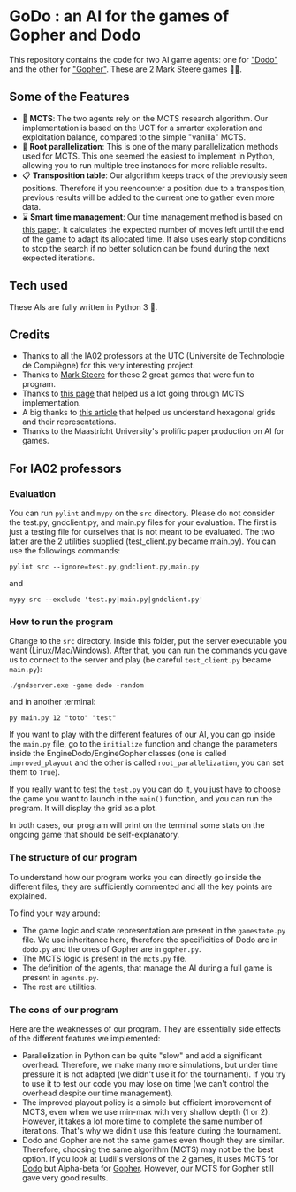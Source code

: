 # GoDo : an AI for the games of Gopher and Dodo

This repository contains the code for two AI game agents: one for ["Dodo"](https://www.marksteeregames.com/Dodo_rules.pdf) and the other for ["Gopher"](https://www.marksteeregames.com/Gopher_hex_rules.pdf). These are 2 Mark Steere games :red_circle::large_blue_circle:.

## Some of the Features

- :herb: **MCTS**: The two agents rely on the MCTS research algorithm. Our implementation is based on the UCT for a smarter exploration and exploitation balance, compared to the simple "vanilla" MCTS.
- :twisted_rightwards_arrows: **Root parallelization**: This is one of the many parallelization methods used for MCTS. This one seemed the easiest to implement in Python, allowing you to run multiple tree instances for more reliable results.
- :clipboard: **Transposition table**: Our algorithm keeps track of the previously seen positions. Therefore if you reencounter a position due to a transposition, previous results will be added to the current one to gather even more data.
- :hourglass: **Smart time management**: Our time management method is based on [this paper](https://dke.maastrichtuniversity.nl/m.winands/documents/time_management_for_monte_carlo_tree_search.pdf). It calculates the expected number of moves left until the end of the game to adapt its allocated time. It also uses early stop conditions to stop the search if no better solution can be found during the next expected iterations.

## Tech used

These AIs are fully written in Python 3 :snake:.

## Credits
- Thanks to all the IA02 professors at the UTC (Université de Technologie de Compiègne) for this very interesting project.
- Thanks to [Mark Steere](https://www.marksteeregames.com/) for these 2 great games that were fun to program.
- Thanks to [this page](https://ai-boson.github.io/mcts/) that helped us a lot going through MCTS implementation.
- A big thanks to [this article](https://www.redblobgames.com/grids/hexagons/) that helped us understand hexagonal grids and their representations.
- Thanks to the Maastricht University's prolific paper production on AI for games.

## For IA02 professors
### Evaluation
You can run `pylint` and `mypy` on the `src` directory. Please do not consider the test.py, gndclient.py, and main.py files for your evaluation. The first is just a testing file for ourselves that is not meant to be evaluated. The two latter are the 2 utilities supplied (test_client.py became main.py). You can use the followings commands:
```
pylint src --ignore=test.py,gndclient.py,main.py
```
and
```
mypy src --exclude 'test.py|main.py|gndclient.py'
```

### How to run the program
Change to the `src` directory. Inside this folder, put the server executable you want (Linux/Mac/Windows). After that, you can run the commands you gave us to connect to the server and play (be careful `test_client.py` became `main.py`):
```
./gndserver.exe -game dodo -random
```
and in another terminal:
```
py main.py 12 "toto" "test"
```

If you want to play with the different features of our AI, you can go inside the `main.py` file, go to the `initialize` function and change the parameters inside the EngineDodo/EngineGopher classes (one is called `improved_playout` and the other is called `root_parallelization`, you can set them to `True`).

If you really want to test the `test.py` you can do it, you just have to choose the game you want to launch in the `main()` function, and you can run the program. It will display the grid as a plot.

In both cases, our program will print on the terminal some stats on the ongoing game that should be self-explanatory.

### The structure of our program
To understand how our program works you can directly go inside the different files, they are sufficiently commented and all the key points are explained.

To find your way around:
- The game logic and state representation are present in the `gamestate.py` file. We use inheritance here, therefore the specificities of Dodo are in `dodo.py` and the ones of Gopher are in `gopher.py`.
- The MCTS logic is present in the `mcts.py` file.
- The definition of the agents, that manage the AI during a full game is present in `agents.py`.
- The rest are utilities.

### The cons of our program
Here are the weaknesses of our program. They are essentially side effects of the different features we implemented:
- Parallelization in Python can be quite "slow" and add a significant overhead. Therefore, we make many more simulations, but under time pressure it is not adapted (we didn't use it for the tournament). If you try to use it to test our code you may lose on time (we can't control the overhead despite our time management).
- The improved playout policy is a simple but efficient improvement of MCTS, even when we use min-max with very shallow depth (1 or 2). However, it takes a lot more time to complete the same number of iterations. That's why we didn't use this feature during the tournament.
- Dodo and Gopher are not the same games even though they are similar. Therefore, choosing the same algorithm (MCTS) may not be the best option. If you look at Ludii's versions of the 2 games, it uses MCTS for [Dodo](https://ludii.games/details.php?keyword=Dodo) but Alpha-beta for [Gopher](https://ludii.games/details.php?keyword=Gopher). However, our MCTS for Gopher still gave very good results.
